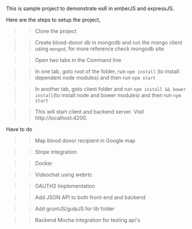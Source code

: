 This is sample project to demonstrate es6 in emberJS and expressJS.

Here are the steps to setup the project,
>> Clone the project

>> Create blood-donor db in mongodb and run the mongo client using `mongod`, for more reference check mongodb site

>> Open two tabs in the Command line

>> In one tab, goto root of the folder, run `npm install` (to install dependent node modules) and then run `npm start`

>> In another tab, goto client folder and run `npm install && bower install`(to install node and bower modules) and then run `npm start`

>> This will start client and backend server. Visit http://localhost:4200.


Have to do
>> Map blood donor recipient in Google map

>> Stripe Integration

>> Docker

>> Videochat using webrtc

>> OAUTH2 Implementation

>> Add JSON API to both front-end and backend

>> Add gruntJS/gulpJS for lib folder

>> Backend Mocha integration for testing api's
